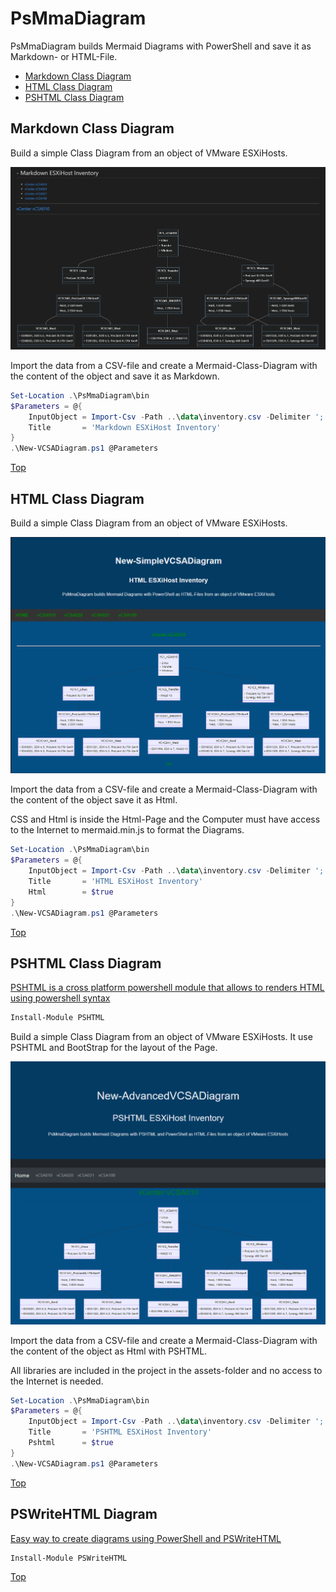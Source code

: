 # PsMmaDiagram

PsMmaDiagram builds Mermaid Diagrams with PowerShell and save it as Markdown- or HTML-File.

 - [Markdown Class Diagram](#markdown-class-diagram)
 - [HTML Class Diagram](#html-class-diagram)
 - [PSHTML Class Diagram](#pshtml-class-diagram)

## Markdown Class Diagram

Build a simple Class Diagram from an object of VMware ESXiHosts.

![New-SimpleVCSADiagram](./img/PsMmDiagram-md.png)

Import the data from a CSV-file and create a Mermaid-Class-Diagram with the content of the object and save it as Markdown.

````PowerShell
Set-Location .\PsMmaDiagram\bin
$Parameters = @{
    InputObject = Import-Csv -Path ..\data\inventory.csv -Delimiter ';'
    Title       = 'Markdown ESXiHost Inventory'
}
.\New-VCSADiagram.ps1 @Parameters
````

[Top](#)

## HTML Class Diagram

Build a simple Class Diagram from an object of VMware ESXiHosts.

![New-SimpleVCSADiagram](./img/PsMmDiagram-html.png)

Import the data from a CSV-file and create a Mermaid-Class-Diagram with the content of the object save it as Html.

CSS and Html is inside the Html-Page and the Computer must have access to the Internet to mermaid.min.js to format the Diagrams.

````PowerShell
Set-Location .\PsMmaDiagram\bin
$Parameters = @{
    InputObject = Import-Csv -Path ..\data\inventory.csv -Delimiter ';'
    Title       = 'HTML ESXiHost Inventory'
    Html        = $true
}
.\New-VCSADiagram.ps1 @Parameters 
````

[Top](#)

## PSHTML Class Diagram

[PSHTML is a cross platform powershell module that allows to renders HTML using powershell syntax](https://pshtml.readthedocs.io/en/latest/)

````PowerShell
Install-Module PSHTML
````

Build a simple Class Diagram from an object of VMware ESXiHosts. It use PSHTML and BootStrap for the layout of the Page.

![New-AdvancedVCSADiagram](./img/AdvPsMmDiagram-html.png)

Import the data from a CSV-file and create a Mermaid-Class-Diagram with the content of the object as Html with PSHTML.

All libraries are included in the project in the assets-folder and no access to the Internet is needed.

````PowerShell
Set-Location .\PsMmaDiagram\bin
$Parameters = @{
    InputObject = Import-Csv -Path ..\data\inventory.csv -Delimiter ';'
    Title       = 'PSHTML ESXiHost Inventory'
    Pshtml      = $true
}
.\New-VCSADiagram.ps1 @Parameters 
````

[Top](#)


## PSWriteHTML Diagram

[Easy way to create diagrams using PowerShell and PSWriteHTML](https://evotec.xyz/easy-way-to-create-diagrams-using-powershell-and-pswritehtml/)

````PowerShell
Install-Module PSWriteHTML
````

[Top](#)
